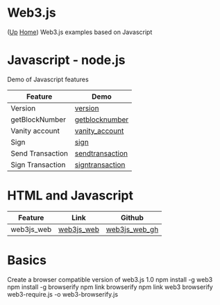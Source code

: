 # Web3.js  <!-- omit in toc --> 
([Up](..) [Home](..\..))
Web3.js examples based on Javascript

# Javascript - node.js
Demo of Javascript features

| Feature          | Demo
| --------         | ----
| Version          | [version]
| getBlockNumber   | [getblocknumber]
| Vanity account   | [vanity_account]
| Sign             | [sign]
| Send Transaction | [sendtransaction]
| Sign Transaction | [signtransaction]

[version]:           https://github.com/web3examples/ethereum/blob/master/web3js/version.js
[getblocknumber]:    https://github.com/web3examples/ethereum/blob/master/web3js/getBlockNumber.js
[vanity_account]:    https://github.com/web3examples/ethereum/blob/master/web3js/vanity_account.js
[sign]:              https://github.com/web3examples/ethereum/blob/master/web3js/sign.js
[sendtransaction]:   https://github.com/web3examples/ethereum/blob/master/web3js/sendtransaction.js
[signtransaction]:   https://github.com/web3examples/ethereum/blob/master/web3js/signtransaction.js
 
 
# HTML and Javascript
  
| Feature    | Link         | Github
| ---------  | -------      | ----------- 
| web3js_web | [web3js_web] |  [web3js_web_gh]
 
 [web3js_web]: web3js_web.html
 [web3js_web_gh]: https://github.com/web3examples/ethereum/blob/master/web3js/web3js_web.html

# Basics



Create a browser compatible version of web3.js 1.0
npm install -g web3
npm install -g browserify
npm link browserify
npm link web3
browserify web3-require.js -o web3-browserify.js 


